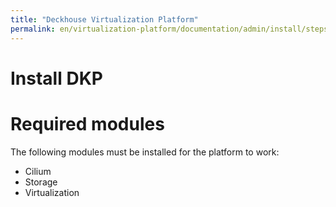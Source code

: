 ```yaml
---
title: "Deckhouse Virtualization Platform"
permalink: en/virtualization-platform/documentation/admin/install/steps/install.html
---
```


# Install DKP

# Required modules

The following modules must be installed for the platform to work:
- Cilium
- Storage
- Virtualization
